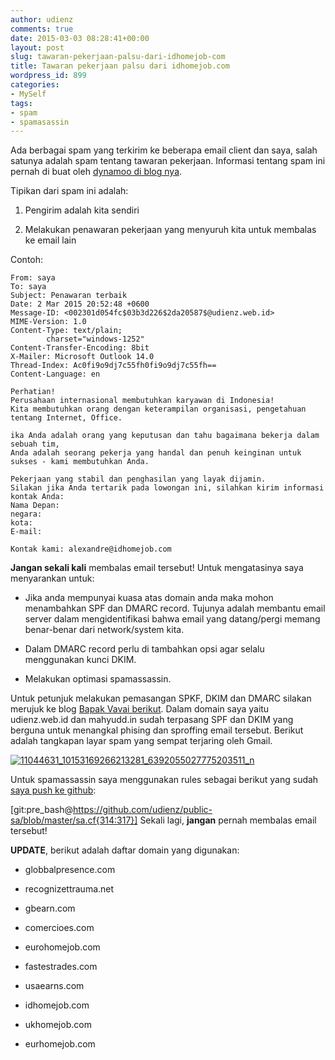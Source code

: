 ```yaml
---
author: udienz
comments: true
date: 2015-03-03 08:28:41+00:00
layout: post
slug: tawaran-pekerjaan-palsu-dari-idhomejob-com
title: Tawaran pekerjaan palsu dari idhomejob.com
wordpress_id: 899
categories:
- MySelf
tags:
- spam
- spamasassin
---
```


Ada berbagai spam yang terkirim ke beberapa email client dan saya, salah satunya
adalah spam tentang tawaran pekerjaan. Informasi tentang spam ini pernah di buat
oleh [dynamoo di blog nya](http://blog.dynamoo.com/2015/03/fake-job-offer-ukhomejobcom-and-many.html).

Tipikan dari spam ini adalah:




    
  1. Pengirim adalah kita sendiri

    
  2. Melakukan penawaran pekerjaan yang menyuruh kita untuk membalas ke email lain



Contoh:


    
    From: saya
    To: saya
    Subject: Penawaran terbaik
    Date: 2 Mar 2015 20:52:48 +0600
    Message-ID: <002301d054fc$03b3d226$2da20587$@udienz.web.id>
    MIME-Version: 1.0
    Content-Type: text/plain;
            charset="windows-1252"
    Content-Transfer-Encoding: 8bit
    X-Mailer: Microsoft Outlook 14.0
    Thread-Index: Ac0fi9o9dj7c55fh0fi9o9dj7c55fh==
    Content-Language: en
    
    Perhatian!
    Perusahaan internasional membutuhkan karyawan di Indonesia!
    Kita membutuhkan orang dengan keterampilan organisasi, pengetahuan tentang Internet, Office.
    
    ika Anda adalah orang yang keputusan dan tahu bagaimana bekerja dalam sebuah tim,
    Anda adalah seorang pekerja yang handal dan penuh keinginan untuk sukses - kami membutuhkan Anda.
    
    Pekerjaan yang stabil dan penghasilan yang layak dijamin.
    Silakan jika Anda tertarik pada lowongan ini, silahkan kirim informasi kontak Anda:
    Nama Depan:
    negara:
    kota:
    E-mail:
    
    Kontak kami: alexandre@idhomejob.com
    





**Jangan sekali kali** membalas email tersebut! Untuk mengatasinya saya menyarankan untuk:




    
  * Jika anda mempunyai kuasa atas domain anda maka mohon menambahkan SPF dan DMARC record. Tujunya adalah membantu email server dalam mengidentifikasi bahwa email yang datang/pergi memang benar-benar dari network/system kita.

    
  * Dalam DMARC record perlu di tambahkan opsi agar selalu menggunakan kunci DKIM.

    
  * Melakukan optimasi spamassassin.



Untuk petunjuk melakukan pemasangan SPKF, DKIM dan DMARC silakan merujuk ke blog [Bapak Vavai berikut](http://vavai.com/2010/12/21/menangkal-spoofing-phising-spam-menggunakan-spf-sender-policy-framework/). Dalam domain saya yaitu udienz.web.id dan mahyudd.in sudah terpasang SPF dan DKIM yang berguna untuk menangkal phising dan sproffing email tersebut. Berikut adalah tangkapan layar spam yang sempat terjaring oleh Gmail.

[![11044631_10153169266213281_6392055027775203511_n](https://blog.mahyudd.in/wp-content/uploads/2015/03/11044631_10153169266213281_6392055027775203511_n-300x203.png)](https://blog.mahyudd.in/wp-content/uploads/2015/03/11044631_10153169266213281_6392055027775203511_n.png)

Untuk spamassassin saya menggunakan rules sebagai berikut yang sudah [saya push ke github](https://github.com/udienz/public-sa/commit/59d18a19c34b0716dd6a253917ce14b4c0aed46c):

[git:pre_bash@https://github.com/udienz/public-sa/blob/master/sa.cf{314:317}]
Sekali lagi, **jangan** pernah membalas email tersebut!

**UPDATE**, berikut adalah daftar domain yang digunakan:




    
  * globbalpresence.com

    
  * recognizettrauma.net

    
  * gbearn.com

    
  * comercioes.com

    
  * eurohomejob.com

    
  * fastestrades.com

    
  * usaearns.com

    
  * idhomejob.com

    
  * ukhomejob.com

    
  * eurhomejob.com


